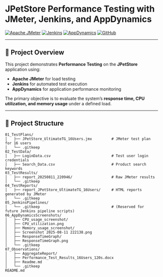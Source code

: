# JPetStore Performance Testing with JMeter, Jenkins, and AppDynamics

[![Apache JMeter](https://img.shields.io/badge/Apache%20JMeter-Performance%20Testing-red?logo=apachejmeter)](https://jmeter.apache.org/)
[![Jenkins](https://img.shields.io/badge/Jenkins-Automation-blue?logo=jenkins)](https://www.jenkins.io/)
[![AppDynamics](https://img.shields.io/badge/AppDynamics-Monitoring-brightgreen)](https://www.appdynamics.com/)
[![GitHub](https://img.shields.io/badge/Version-Control-black?logo=github)](https://github.com/)

---

## 📌 Project Overview
This project demonstrates **Performance Testing** on the **JPetStore** application using:
- **Apache JMeter** for load testing
- **Jenkins** for automated test execution
- **AppDynamics** for application performance monitoring

The primary objective is to evaluate the system’s **response time, CPU utilization, and memory usage** under a defined load.

---

## 📂 Project Structure
```plaintext
01_TestPlans/
│   ├── JPetStore_UltimateTG_16Users.jmx         # JMeter test plan for 16 users
│   └── .gitkeep
02_TestData/
│   ├── LoginData.csv                            # Test user login credentials
│   ├── Search_Data.csv                          # Product search keywords
03_TestResults/
│   ├── report_20250811_220946/                  # Raw JMeter results
│   └── .gitkeep
04_TestReports/
│   ├── report_JPetStore_UltimateTG_16Users/     # HTML reports generated by JMeter
│   └── .gitkeep
05_JenkinsPipelines/
│   └── .gitkeep                                 # (Reserved for future Jenkins pipeline scripts)
06_AppDynamicsScreenshots/
│   ├── CPU_usage_screenshot/
│   ├── CPU_utilization.png
│   ├── Memory_usage_screenshot/
│   ├── Screenshot 2025-08-11 222138.png
│   ├── ResponseTimeGraph/
│   ├── ResponseTimeGraph.png
│   └── .gitkeep
07_Observations/
│   ├── AggregateReport/
│   ├── Performance_Test_Results_16Users_120s.docx
│   ├── Readme.md
│   └── .gitkeep
README.md
